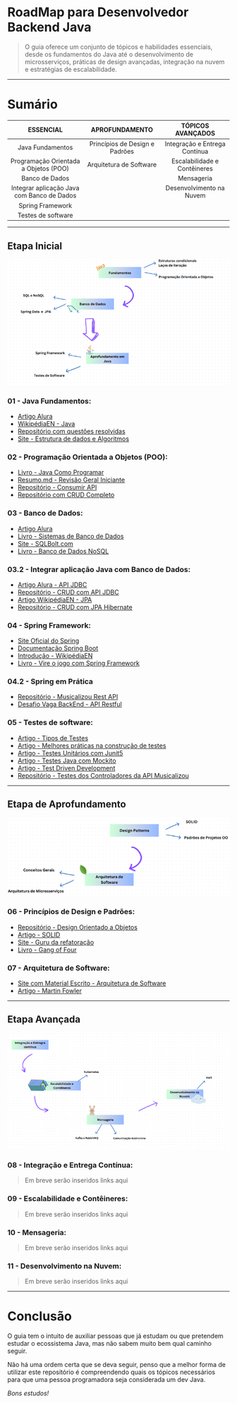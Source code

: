 # RoadMap para Desenvolvedor Backend Java

> O guia oferece um conjunto de tópicos e habilidades essenciais, desde os fundamentos do Java até o desenvolvimento de microsserviços, práticas de design avançadas, integração na nuvem e estratégias de escalabilidade.


---
# Sumário

| ESSENCIAL                                  | APROFUNDAMENTO                                        | TÓPICOS AVANÇADOS                            |
|      :---:                                 |        :---:                                          |          :---:                               |
| Java Fundamentos                           | Princípios de Design e Padrões                        | Integração e Entrega Contínua                |
| Programação Orientada a Objetos (POO)      | Arquitetura de Software                               | Escalabilidade e Contêineres                 |
| Banco de Dados                             |                                                       | Mensageria                                   |
| Integrar aplicação Java com Banco de Dados |                                                       | Desenvolvimento na Nuvem                     |
| Spring Framework                           |                                                       |                                              |
| Testes de software                         |                                                       |                                              |


---
## Etapa Inicial

![etapa01](/imgs/tp01.png)

### 01 - Java Fundamentos:
- [Artigo Alura](https://www.alura.com.br/artigos/java)
- [WikipédiaEN - Java](https://en.wikipedia.org/wiki/Java_(programming_language))
- [Repositório com questões resolvidas](https://github.com/joao-pedro-angelo/JavaSolvedProblems)
- [Site - Estrutura de dados e Algoritmos](https://joaoarthurbm.github.io/eda/conteudo/)
  

### 02 - Programação Orientada a Objetos (POO):
- [Livro - Java Como Programar](https://www.amazon.com.br/Java%C2%AE-como-programar-Paul-Deitel/dp/8543004799)
- [Resumo.md - Revisão Geral Iniciante](/revisaoConceitosIniciais.md)
- [Repositório - Consumir API](https://github.com/joao-pedro-angelo/DadosCamaraDeputados)
- [Repositório com CRUD Completo](https://github.com/joao-pedro-angelo/ClassicBank)


### 03 - Banco de Dados:
- [Artigo Alura](https://www.alura.com.br/artigos/banco-de-dados)
- [Livro - Sistemas de Banco de Dados](https://www.amazon.com.br/Sistemas-banco-dados-Ramez-Elmasri/dp/8579360854)
- [Site - SQLBolt.com](https://sqlbolt.com/)
- [Livro - Banco de Dados NoSQL](https://www.casadocodigo.com.br/products/livro-nosql)


### 03.2 - Integrar aplicação Java com Banco de Dados:
- [Artigo Alura - API JDBC](https://www.alura.com.br/artigos/conhecendo-o-jdbc)
- [Repositório - CRUD com API JDBC](https://github.com/joao-pedro-angelo/ClassicBank)
- [Artigo WikipédiaEN - JPA](https://en.wikipedia.org/wiki/Jakarta_Persistence)
- [Repositório - CRUD com JPA Hibernate](https://github.com/joao-pedro-angelo/JPA-Hibernate)


### 04 - Spring Framework:
- [Site Oficial do Spring](https://spring.io/projects)
- [Documentação Spring Boot](https://docs.spring.io/spring-boot/docs/current/reference/html/index.html)
- [Introdução - WikipédiaEN](https://en.wikipedia.org/wiki/Spring_Framework)
- [Livro - Vire o jogo com Spring Framework](https://www.casadocodigo.com.br/products/livro-spring-framework)


### 04.2 - Spring em Prática
- [Repositório - Musicalizou Rest API](https://github.com/joao-pedro-angelo/Musicalizou)
- [Desafio Vaga BackEnd - API Restful](https://github.com/joao-pedro-angelo/PicPaySimplificado)


### 05 - Testes de software:
- [Artigo - Tipos de Testes](https://www.alura.com.br/artigos/tipos-de-testes-principais-por-que-utiliza-los)
- [Artigo - Melhores práticas na construção de testes](https://medium.com/@pablodarde/testes-unit%C3%A1rios-com-tdd-test-driven-development-657f3dadad06)
- [Artigo - Testes Unitários com Junit5](https://www.devmedia.com.br/junit-tutorial/1432)
- [Artigo - Testes Java com Mockito](https://medium.com/cwi-software/testando-seu-c%C3%B3digo-java-com-o-mockito-framework-8bea7287460a)
- [Artigo - Test Driven Development](https://tdd.caelum.com.br/)
- [Repositório - Testes dos Controladores da API Musicalizou](https://github.com/joao-pedro-angelo/Musicalizou/tree/master/src/test/java/com/music/review/app/controllers)


---
## Etapa de Aprofundamento
![etapa02](/imgs/tp02.png)


### 06 - Princípios de Design e Padrões:
- [Repositório - Design Orientado a Objetos](https://github.com/joao-pedro-angelo/DesignPatterns)
- [Artigo - SOLID](https://www.alura.com.br/artigos/solid)
- [Site - Guru da refatoração](https://refactoring.guru/design-patterns)
- [Livro - Gang of Four](https://www.amazon.com.br/Padr%C3%B5es-Projetos-Solu%C3%A7%C3%B5es-Reutiliz%C3%A1veis-Orientados/dp/8573076100)


### 07 - Arquitetura de Software:
- [Site com Material Escrito - Arquitetura de Software](https://joaoarthurbm.github.io/arquitetura-de-software/conteudo/)
- [Artigo - Martin Fowler](https://martinfowler.com/architecture/) 


---
## Etapa Avançada
![etapa03](/imgs/tp03.png)


### 08 - Integração e Entrega Contínua:
> Em breve serão inseridos links aqui


### 09 - Escalabilidade e Contêineres:
> Em breve serão inseridos links aqui


### 10 - Mensageria:
> Em breve serão inseridos links aqui


### 11 - Desenvolvimento na Nuvem:
> Em breve serão inseridos links aqui


---
# Conclusão

O guia tem o intuito de auxiliar pessoas que já estudam ou que pretendem estudar o ecossistema Java, mas não sabem muito bem qual caminho seguir.

Não há uma ordem certa que se deva seguir, penso que a melhor forma de utilizar este repositório é compreendendo quais os tópicos necessários para que uma pessoa programadora seja considerada um dev Java. 

*Bons estudos!*

